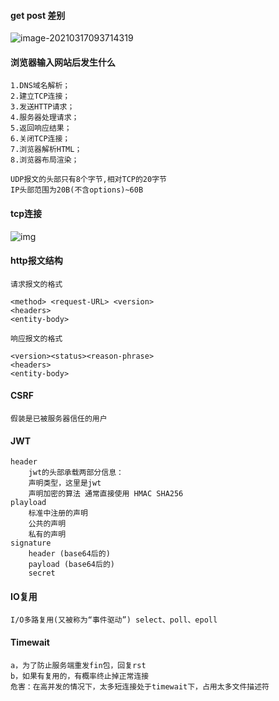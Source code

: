 #### get post 差别

![image-20210317093714319](C:\Users\cheny\AppData\Roaming\Typora\typora-user-images\image-20210317093714319.png)

#### 浏览器输入网站后发生什么

```
1.DNS域名解析；
2.建立TCP连接；
3.发送HTTP请求；
4.服务器处理请求；
5.返回响应结果；
6.关闭TCP连接；
7.浏览器解析HTML；
8.浏览器布局渲染；
```

```
UDP报文的头部只有8个字节,相对TCP的20字节
IP头部范围为20B(不含options)~60B
```

#### tcp连接

![img](https://ss1.bdstatic.com/70cFuXSh_Q1YnxGkpoWK1HF6hhy/it/u=3907183653,3294552174&fm=26&gp=0.jpg)

#### http报文结构

```
请求报文的格式

<method> <request-URL> <version>
<headers>
<entity-body>

响应报文的格式

<version><status><reason-phrase>
<headers>
<entity-body>	
```



#### **CSRF**

```
假装是已被服务器信任的用户
```

#### JWT

```
header
    jwt的头部承载两部分信息：
    声明类型，这里是jwt
    声明加密的算法 通常直接使用 HMAC SHA256
playload
	标准中注册的声明
    公共的声明
    私有的声明
signature
    header (base64后的)
    payload (base64后的)
    secret
```

#### IO复用

```
I/O多路复用(又被称为“事件驱动”) select、poll、epoll
```

#### Timewait

```
a，为了防止服务端重发fin包，回复rst
b，如果有复用的，有概率终止掉正常连接
危害：在高并发的情况下，太多短连接处于timewait下，占用太多文件描述符
```


